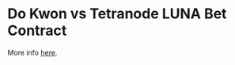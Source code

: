 # Do Kwon vs Tetranode LUNA Bet Contract

More info [here](https://twitter.com/stablekwon/status/1503264558160375810).
